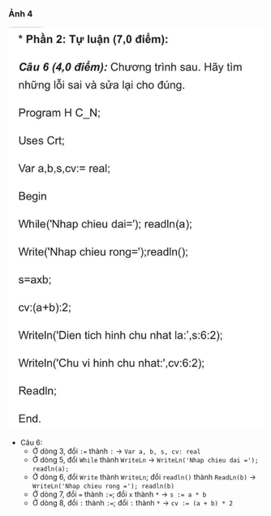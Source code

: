 ### Ảnh 4
![Ảnh 4](img/4.jpg)

- Câu 6:
  - Ở dòng 3, đổi `:=` thành `:` -> `Var a, b, s, cv: real`
  - Ở dòng 5, đổi `While` thành `WriteLn` -> `WriteLn('Nhap chieu dai ='); readln(a);`
  - Ở dòng 6, đổi `Write` thành `WriteLn`; đổi `readln()` thành `ReadLn(b)` -> `WriteLn('Nhap chieu rong ='); readln(b)`
  - Ở dòng 7, đổi `=` thành `:=`; đổi `x` thành `*` -> `s := a * b`
  - Ở dòng 8, đổi `:` thành `:=`; đổi `:` thành `*` -> `cv := (a + b) * 2`